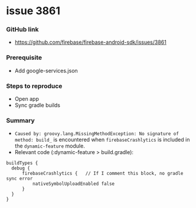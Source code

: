# issue 3861
### GitHub link
- https://github.com/firebase/firebase-android-sdk/issues/3861
### Prerequisite
- Add google-services.json
### Steps to reproduce
- Open app
- Sync gradle builds
### Summary
- `Caused by: groovy.lang.MissingMethodException: No signature of method: build_` is encountered when `firebaseCrashlytics` is included in the `dynamic-feature` module.
- Relevant code (:dynamic-feature > build.gradle):

```
buildTypes {
  debug {
      firebaseCrashlytics {   // If I comment this block, no gradle sync error
          nativeSymbolUploadEnabled false
      }
  }
}
```
